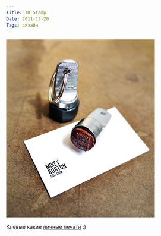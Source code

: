 ```yaml
---
Title: ID Stamp
Date: 2011-12-20
Tags: дизайн
---
```


![custom-stamp.png](images/custom-stamp.png)

Клевые какие [личные печати](http://mikeyburton.com/#2113211/Computer-Arts-Projects) :)